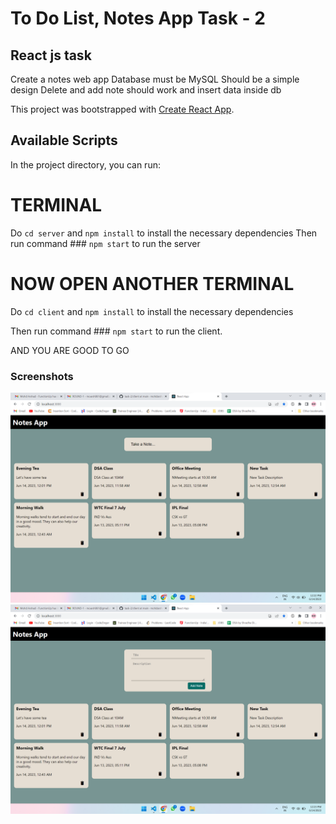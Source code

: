 # To Do List, Notes App Task - 2

## React js task
Create a notes web app
Database must be MySQL
Should be a simple design
Delete and add note should work and insert data inside db

This project was bootstrapped with [Create React App](https://github.com/facebook/create-react-app).

## Available Scripts

In the project directory, you can run:

# TERMINAL
Do `cd server` and `npm install` to install the necessary dependencies
Then run command ### `npm start` to run the server

# NOW OPEN ANOTHER TERMINAL

Do `cd client` and `npm install` to install the necessary dependencies

Then run command ### `npm start` to run the client. 

AND YOU ARE GOOD TO GO

### Screenshots

![Alt text](<client/Screenshots/task -2 notes app home.png>)
![Alt text](<client/Screenshots/task - 2 add notes.png>)